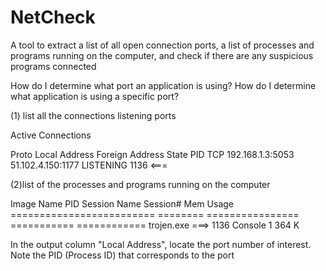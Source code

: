 # NetCheck

A tool to extract a list of all open connection ports, a list of processes and programs running on the computer, and check if there are any suspicious programs connected

How do I determine what port an application is using?
How do I determine what application is using a specific port?

(1) list all the connections  listening ports

Active Connections

Proto  Local Address          Foreign Address        State           PID
TCP    192.168.1.3:5053       51.102.4.150:1177      LISTENING       1136 <===


(2)list of the processes and programs running on the computer

Image Name                     PID Session Name        Session#    Mem Usage
========================= ======== ================ =========== ============
trojen.exe               ===> 1136 Console                    1        364 K


In the output column "Local Address", locate the port number of interest. Note the PID (Process ID) that corresponds to the port
